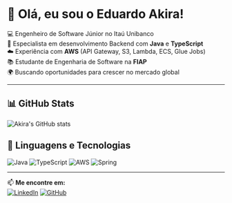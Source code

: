 # 👋 Olá, eu sou o Eduardo Akira!

💻 Engenheiro de Software Júnior no Itaú Unibanco  
🚀 Especialista em desenvolvimento Backend com **Java** e **TypeScript**  
☁️ Experiência com **AWS** (API Gateway, S3, Lambda, ECS, Glue Jobs)  
📚 Estudante de Engenharia de Software na **FIAP**  
🌍 Buscando oportunidades para crescer no mercado global  

---

## 📊 **GitHub Stats**
![Akira's GitHub stats](https://github-readme-stats.vercel.app/api?username=akiramrt&show_icons=true&theme=radical)

## 🚀 **Linguagens e Tecnologias**
![Java](https://img.shields.io/badge/Java-ED8B00?style=for-the-badge&logo=openjdk&logoColor=white)
![TypeScript](https://img.shields.io/badge/TypeScript-007ACC?style=for-the-badge&logo=typescript&logoColor=white)
![AWS](https://img.shields.io/badge/AWS-232F3E?style=for-the-badge&logo=amazon-aws&logoColor=white)
![Spring](https://img.shields.io/badge/Spring-6DB33F?style=for-the-badge&logo=spring&logoColor=white)

---

📫 **Me encontre em:**  
[![LinkedIn](https://img.shields.io/badge/LinkedIn-0077B5?style=for-the-badge&logo=linkedin&logoColor=white)](https://www.linkedin.com/in/akiramrt/)
[![GitHub](https://img.shields.io/badge/GitHub-181717?style=for-the-badge&logo=github&logoColor=white)](https://github.com/akiramrt)
